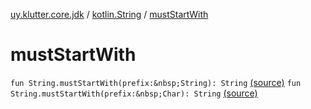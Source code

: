 [uy.klutter.core.jdk](../index.md) / [kotlin.String](index.md) / [mustStartWith](.)


# mustStartWith
`fun String.mustStartWith(prefix:&nbsp;String): String` [(source)](https://github.com/kohesive/klutter/blob/master/core-jdk6/src/main/kotlin/uy/klutter/core/jdk/Strings.kt#L10)
`fun String.mustStartWith(prefix:&nbsp;Char): String` [(source)](https://github.com/kohesive/klutter/blob/master/core-jdk6/src/main/kotlin/uy/klutter/core/jdk/Strings.kt#L19)



